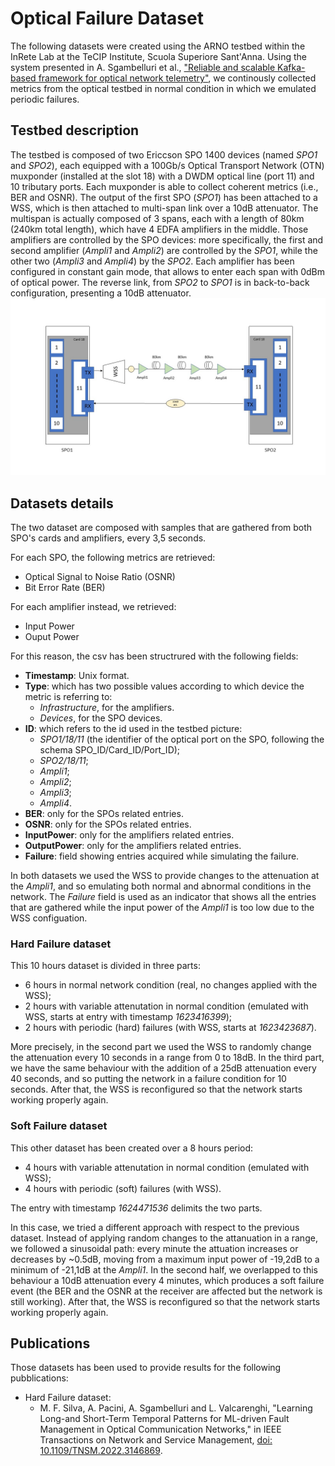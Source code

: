 # Optical Failure Dataset

The following datasets were created using the ARNO testbed within the InRete Lab at the TeCIP Institute, Scuola Superiore Sant'Anna.
Using the system presented in A. Sgambelluri et al., ["Reliable and scalable Kafka-based framework for optical network telemetry"](https://www.osapublishing.org/jocn/abstract.cfm?uri=jocn-13-10-E42), we continously collected metrics from the optical testbed in normal condition in which we emulated periodic failures.

## Testbed description 
The testbed is composed of two Ericcson SPO 1400 devices (named *SPO1* and *SPO2*), each equipped with a 100Gb/s Optical Transport Network (OTN) muxponder (installed at the slot 18) with a DWDM optical line (port 11) and 10 tributary ports. Each muxponder is able to collect coherent metrics (i.e., BER and OSNR).
The output of the first SPO (*SPO1*) has been attached to a WSS, which is then attached to multi-span link over a 10dB attenuator. 
The multispan is actually composed of 3 spans, each with a length of 80km (240km total length), which have 4 EDFA amplifiers in the middle. 
Those amplifiers are controlled by the SPO devices: more specifically, the first and second amplifier (*Ampli1* and *Ampli2*) are controlled by the *SPO1*, while the other two (*Ampli3* and *Ampli4*) by the *SPO2*. 
Each amplifier has been configured in constant gain mode, that allows to enter each span with 0dBm of optical power.
The reverse link, from *SPO2* to *SPO1* is in back-to-back configuration, presenting a 10dB attenuator.
![Testbed](testbed.jpg)

## Datasets details
The two dataset are composed with samples that are gathered from both SPO's cards and amplifiers, every 3,5 seconds.

For each SPO, the following metrics are retrieved:
- Optical Signal to Noise Ratio (OSNR)
- Bit Error Rate (BER)

For each amplifier instead, we retrieved:
- Input Power 
- Ouput Power

For this reason, the csv has been structrured with the following fields:
- **Timestamp**: Unix format.
- **Type**: which has two possible values according to which device the metric is referring to:
  - *Infrastructure*, for the amplifiers.
  - *Devices*, for the SPO devices.
- **ID**: which refers to the id used in the testbed picture:
  - *SPO1/18/11* (the identifier of the optical port on the SPO, following the schema SPO_ID/Card_ID/Port_ID);
  - *SPO2/18/11*;
  - *Ampli1*;
  - *Ampli2*;
  - *Ampli3*;
  - *Ampli4*.
- **BER**: only for the SPOs related entries.
- **OSNR**: only for the SPOs related entries.
- **InputPower**: only for the amplifiers related entries.
- **OutputPower**: only for the amplifiers related entries.
- **Failure**: field showing entries acquired while simulating the failure.

In both datasets we used the WSS to provide changes to the attenuation at the *Ampli1*, and so emulating both normal and abnormal conditions in the network. 
The *Failure* field is used as an indicator that shows all the entries that are gathered while the input power of the *Ampli1* is too low due to the WSS configuation. 


### Hard Failure dataset

This 10 hours dataset is divided in three parts:
- 6 hours in normal network condition (real, no changes applied with the WSS);
- 2 hours with variable attenutation in normal condition (emulated with WSS, starts at entry with timestamp *1623416399*);
- 2 hours with periodic (hard) failures (with WSS, starts at *1623423687*).

More precisely, in the second part we used the WSS to randomly change the attenuation every 10 seconds in a range from 0 to 18dB. In the third part, we have the same behaviour with the addition of a 25dB attenuation every 40 seconds, and so putting the network in a failure condition for 10 seconds. After that, the WSS is reconfigured so that the network starts working properly again. 

### Soft Failure dataset

This other dataset has been created over a 8 hours period:
- 4 hours with variable attenutation in normal condition (emulated with WSS);
- 4 hours with periodic (soft) failures (with WSS).

The entry with timestamp *1624471536* delimits the two parts. 

In this case, we tried a different approach with respect to the previous dataset. Instead of applying random changes to the attanuation in a range, we followed a sinusoidal path: every minute the attuation increases or decreases by ~0.5dB, moving from a maximum input power of -19,2dB to a minimum of -21,1dB at the *Ampli1*.
In the second half, we overlapped to this behaviour a 10dB attenuation every 4 minutes, which produces a soft failure event (the BER and the OSNR at the receiver are affected but the network is still working). After that, the WSS is reconfigured so that the network starts working properly again. 


## Publications
Those datasets has been used to provide results for the following pubblications:
- Hard Failure dataset:
	- M. F. Silva, A. Pacini, A. Sgambelluri and L. Valcarenghi, "Learning Long-and Short-Term Temporal Patterns for ML-driven Fault Management in Optical Communication Networks," in IEEE Transactions on Network and Service Management, [doi: 10.1109/TNSM.2022.3146869](https://ieeexplore.ieee.org/abstract/document/9695983).


